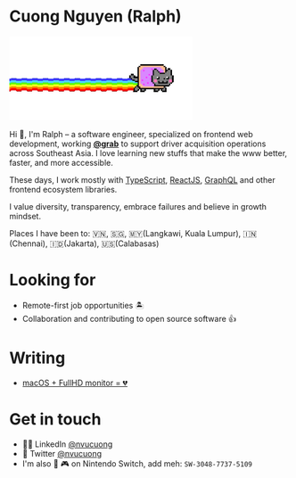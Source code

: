# Cuong Nguyen (Ralph)

![](https://raw.githubusercontent.com/6220119/6220119/master/nyan-small.gif)

Hi 👋, I'm Ralph – a software engineer, specialized on frontend web development, working [**@grab**](https://github.com/grab) to support driver acquisition operations across Southeast Asia. I love learning new stuffs that make the www better, faster, and more accessible. 

These days, I work mostly with [TypeScript](https://github.com/Microsoft/TypeScript), [ReactJS](https://github.com/facebook/react), [GraphQL](https://github.com/apollographql/apollo-client) and other frontend ecosystem libraries.

I value diversity, transparency, embrace failures and believe in growth mindset.

Places I have been to: 🇻🇳, 🇸🇬, 🇲🇾(Langkawi, Kuala Lumpur), 🇮🇳(Chennai), 🇮🇩(Jakarta), 🇺🇸(Calabasas)

# Looking for
- Remote-first job opportunities 🏝
- Collaboration and contributing to open source software 👍

# Writing
- [macOS + FullHD monitor = 💔](https://medium.com/@nvucuong/macos-blurry-texts-on-an-external-full-hd-monitor-d2a955c25607)

# Get in touch
- 👨‍💻 LinkedIn [@nvucuong](https://www.linkedin.com/in/nvucuong/)
- 🐧 Twitter [@nvucuong](https://twitter.com/nvucuong)
- I'm also 💖 🎮 on Nintendo Switch, add meh: `SW-3048-7737-5109`
